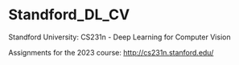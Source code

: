 # Standford_DL_CV
Standford University: CS231n - Deep Learning for Computer Vision

Assignments for the 2023 course: http://cs231n.stanford.edu/

